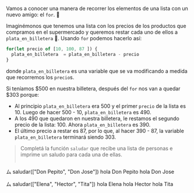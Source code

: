 Vamos a conocer una manera de recorrer los elementos de una lista con un nuevo amigo: el  `for`. :muscle:

Imaginémonos que tenemos una lista con los precios de los productos que compramos en el supermercado y queremos restar cada uno de ellos a `plata_en_billetera` :money_with_wings:. Usando `for` podemos hacerlo así:

```javascript
for(let precio of [10, 100, 87 ]) {
  plata_en_billetera  = plata_en_billetera - precio
}

```
donde `plata_en_billetera` es una variable que se va modificando a medida que recorremos los `precio`s.

Si teníamos $500 en nuestra billetera, después del `for` nos van a quedar $303 porque:

* Al principio `plata_en_billetera` era 500 y el primer `precio` de la lista es 10. Luego de hacer 500 - 10, `plata_en_billetera` es 490.
* A los 490 que quedaron en nuestra billetera, le restamos el segundo precio de la lista: 100. Ahora `plata_en_billetera` es 390.
* El último precio a restar es 87, por lo que, al hacer 390 - 87, la variable `plata_en_billetera` terminará siendo 303.

> Completá la función `saludar` que recibe una lista de personas e imprime un saludo para cada una de ellas.
>
> ``` javascript
ム saludar(["Don Pepito", "Don Jose"])
hola Don Pepito
hola Don Jose
>
ム saludar(["Elena", "Hector", "Tita"])
hola Elena
hola Hector
hola Tita
```
